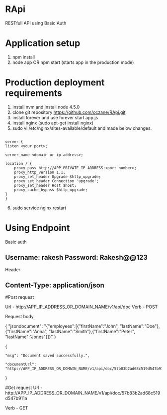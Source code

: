 # RApi
RESTfull API using Basic Auth

# Application setup

1. npm install
2. node app OR npm start (starts app in the production mode)

# Production deployment requirements

1. install nvm and install node 4.5.0
2. clone git repository https://github.com/oczane/RApi.git
3. install forever and use forever start app.js
4. install nginx (sudo apt-get install nginx)
5. sudo vi /etc/nginx/sites-available/default and made below changes.

```

server {
listen <your port>;

server_name <domain or ip address>;

location / {
    proxy_pass http://APP_PRIVATE_IP_ADDRESS:<port number>;
    proxy_http_version 1.1;
    proxy_set_header Upgrade $http_upgrade;
    proxy_set_header Connection 'upgrade';
    proxy_set_header Host $host;
    proxy_cache_bypass $http_upgrade;
}
}

```

6. sudo service nginx restart


# Using Endpoint

Basic auth

Username: rakesh
Password: Rakesh@@123
-----------------------------
Header

Content-Type: application/json
-----------------------------

#Post request

Url - http://APP_IP_ADDRESS_OR_DOMAIN_NAME/v1/api/doc
Verb - POST

Request body

{
  "jsondocument": "{\"employees\":[{\"firstName\":\"John\", \"lastName\":\"Doe\"},{\"firstName\":\"Anna\", \"lastName\":\"Smith\"},{\"firstName\":\"Peter\", \"lastName\":\"Jones\"}]}"
}

{

	"msg": "Document saved successfully.",

	"documentUrl": "http://APP_IP_ADDRESS_OR_DOMAIN_NAME/v1/api/doc/57b83b2ad68c519d547b911a"

}

#Get request
Url - http://APP_IP_ADDRESS_OR_DOMAIN_NAME/v1/api/doc/57b83b2ad68c519d547b911a

Verb - GET
